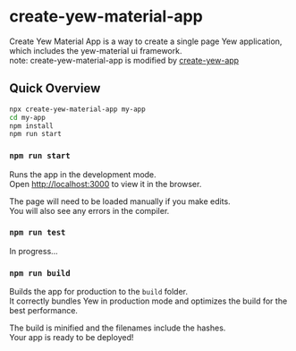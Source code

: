 # create-yew-material-app

Create Yew Material App is a way to create a single page Yew application, which includes the yew-material ui framework.<br>
note: create-yew-material-app is modified by [create-yew-app](https://github.com/jetli/create-yew-app)

## Quick Overview

```sh
npx create-yew-material-app my-app
cd my-app
npm install
npm run start
```

### `npm run start`

Runs the app in the development mode.<br>
Open [http://localhost:3000](http://localhost:3000) to view it in the browser.

The page will need to be loaded manually if you make edits.<br>
You will also see any errors in the compiler.

### `npm run test`

In progress...

### `npm run build`

Builds the app for production to the `build` folder.<br>
It correctly bundles Yew in production mode and optimizes the build for the best performance.

The build is minified and the filenames include the hashes.<br>
Your app is ready to be deployed!
